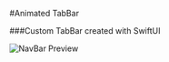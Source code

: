 #Animated TabBar

###Custom TabBar created with SwiftUI

![NavBar Preview](https://media.giphy.com/media/hlR1ETgDRugwC7LCQL/giphy.gif)
